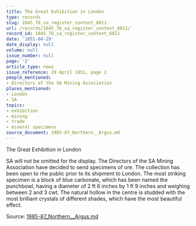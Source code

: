 ```yaml
---
title: The Great Exhibition in London
type: records
slug: 1845_76_sa_register_content_6011
url: /records/1845_76_sa_register_content_6011/
record_id: 1845_76_sa_register_content_6011
date: '1851-04-29'
date_display: null
volume: null
issue_number: null
page: '2'
article_type: news
issue_reference: 29 April 1851, page 2
people_mentioned:
- Directors of the SA Mining Association
places_mentioned:
- London
- SA
topics:
- exhibition
- mining
- trade
- mineral specimens
source_document: 1985-87_Northern__Argus.md
---
```


The Great Exhibition in London

SA will not be omitted for the display.  The Directors of the SA Mining Association have decided to send specimens of ore.  The collection has been open to rhe public prior to its shipment to London.  The most striking specimen is a block of blue carbonate, which has been named the punchbowl, having a diameter of 2 ft 6 inches by 1 ft 9 inches and weighing between 2 and 3 cwt.  The natural hollow in the centre is studded with the most brilliant crystals of different shades, which have the most beautiful effect.

Source: [1985-87_Northern__Argus.md](/downloads/markdown/1985-87_Northern__Argus.md)

